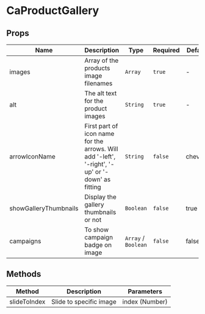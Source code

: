 # CaProductGallery

## Props

<!-- @vuese:CaProductGallery:props:start -->
|Name|Description|Type|Required|Default|
|---|---|---|---|---|
|images|Array of the products image filenames|`Array`|`true`|-|
|alt|The alt text for the product images|`String`|`true`|-|
|arrowIconName|First part of icon name for the arrows. Will add '-left', '-right', '-up' or '-down' as fitting|`String`|`false`|chevron|
|showGalleryThumbnails|Display the gallery thumbnails or not|`Boolean`|`false`|true|
|campaigns|To show campaign badge on image|`Array` /  `Boolean`|`false`|false|

<!-- @vuese:CaProductGallery:props:end -->


## Methods

<!-- @vuese:CaProductGallery:methods:start -->
|Method|Description|Parameters|
|---|---|---|
|slideToIndex|Slide to specific image|index (Number)|

<!-- @vuese:CaProductGallery:methods:end -->


